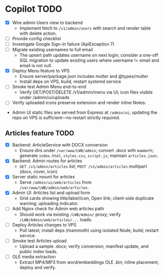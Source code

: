 # Copilot TODO

- [x] Wire admin Users view to backend
	- Implement fetch to `/v1/admin/users` with search and render table with delete action.
- [ ] Provide config checklist
- [ ] Investigate Google Sign-In failure (ApiException 7)
- [ ] Migrate existing usernames to full email
	- The upsert path updates username on next login; consider a one-off SQL migration to update existing users where username != email and email is not null.
- [x] Deploy Menu feature to VPS
	- Ensure server/package.json includes multer and @types/multer
	- Install deps on VPS, build, restart systemd service
- [ ] Smoke test Admin Menu end-to-end
	- Verify GET/POST/DELETE /v1/admin/menu via UI; icon files visible under /admin/ui/uploads
 - [ ] Verify uploaded icons preserve extension and render inline
Notes:
- Admin UI static files are served from Express at `/admin/ui`; updating the repo on VPS is sufficient—no restart strictly required.

## Articles feature TODO

- [x] Backend: ArticleService with DOCX conversion
	- Ensure dirs under `/var/www/LWB/admin`; convert .docx with `mammoth`; generate `index.html`, `styles.css`, `script.js`; maintain `articles.json`.
- [x] Backend: Admin routes for articles
	- `GET /v1/admin/articles` list; `POST /v1/admin/articles` multipart (docx, cover, icon).
- [x] Server static mount for articles
	- Serve `/admin/ui/web/articles` from `/var/www/LWB/admin/web/articles`.
- [x] Admin UI: Articles list and upload form
	- Grid cards showing title/label/icon, Open link; client-side duplicate warning; uploading indicator.
- [ ] Add Nginx check for Admin web articles path
	- Should work via existing `/LWB/Admin/` proxy; verify `/LWB/Admin/web/articles/...` loads.
- [ ] Deploy Articles changes to VPS
	- Pull latest; install deps (mammoth) using isolated Node; build; restart service.
- [ ] Smoke test Articles upload
	- Upload a sample .docx; verify conversion, manifest update, and public index loads.
 - [ ] OLE media extraction
	 - Extract MP4/MP3 from word/embeddings OLE .bin; inline placement; deploy and verify.
